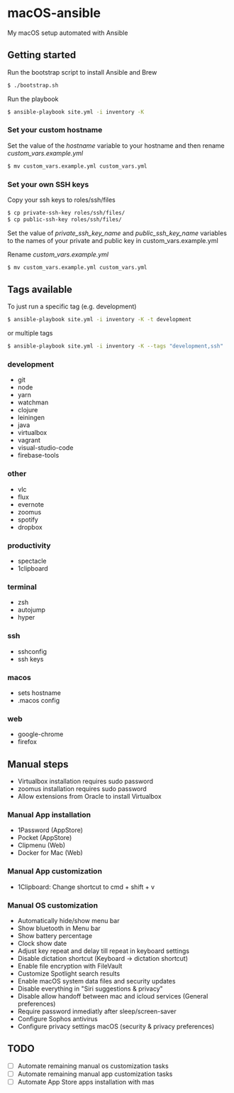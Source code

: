 # macOS-ansible

My macOS setup automated with Ansible

## Getting started

Run the bootstrap script to install Ansible and Brew

```sh
$ ./bootstrap.sh
```

Run the playbook

```sh
$ ansible-playbook site.yml -i inventory -K
```

### Set your custom hostname

Set the value of the *hostname* variable to your hostname and then rename *custom_vars.example.yml*

```sh
$ mv custom_vars.example.yml custom_vars.yml
```

### Set your own SSH keys

Copy your ssh keys to roles/ssh/files

```sh
$ cp private-ssh-key roles/ssh/files/
$ cp public-ssh-key roles/ssh/files/
```

Set the value of *private_ssh_key_name* and *public_ssh_key_name* variables to the names of your private and public key in custom_vars.example.yml

Rename *custom_vars.example.yml*

```sh
$ mv custom_vars.example.yml custom_vars.yml
```

## Tags available

To just run a specific tag (e.g. development)

```sh
$ ansible-playbook site.yml -i inventory -K -t development
```
or multiple tags


```sh
$ ansible-playbook site.yml -i inventory -K --tags "development,ssh"
```

### development
* git
* node
* yarn
* watchman
* clojure
* leiningen
* java
* virtualbox
* vagrant
* visual-studio-code
* firebase-tools

### other
* vlc
* flux
* evernote
* zoomus
* spotify
* dropbox

### productivity
* spectacle
* 1clipboard

### terminal
* zsh
* autojump
* hyper

### ssh
* sshconfig
* ssh keys

### macos
* sets hostname
* .macos config

### web
* google-chrome
* firefox

## Manual steps
* Virtualbox installation requires sudo password
* zoomus installation requires sudo password
* Allow extensions from Oracle to install Virtualbox

### Manual App installation
* 1Password (AppStore)
* Pocket (AppStore)
* Clipmenu (Web)
* Docker for Mac (Web)

### Manual App customization
* 1Clipboard: Change shortcut to cmd + shift + v

### Manual OS customization
* Automatically hide/show menu bar
* Show bluetooth in Menu bar
* Show battery percentage
* Clock show date
* Adjust key repeat and delay till repeat in keyboard settings
* Disable dictation shortcut (Keyboard -> dictation shortcut)
* Enable file encryption with FileVault
* Customize Spotlight search results
* Enable macOS system data files and security updates
* Disable everything in "Siri suggestions & privacy"
* Disable allow handoff between mac and icloud services (General preferences)
* Require password inmediatly after sleep/screen-saver
* Configure Sophos antivirus
* Configure privacy settings macOS (security & privacy preferences)

## TODO
- [ ] Automate remaining manual os customization tasks
- [ ] Automate remaining manual app customization tasks
- [ ] Automate App Store apps installation with mas
